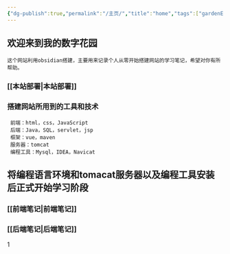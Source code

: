 ```yaml
---
{"dg-publish":true,"permalink":"/主页/","title":"home","tags":["gardenEntry"],"noteIcon":""}
---
```


## 欢迎来到我的数字花园


    这个网站利用obsidian搭建，主要用来记录个人从零开始搭建网站的学习笔记，希望对你有所帮助。




### [[本站部署\|本站部署]]




### 搭建网站所用到的工具和技术

     前端：html，css，JavaScript
     后端：Java，SQL，servlet，jsp
     框架：vue，maven
     服务器：tomcat
     编程工具：Mysql，IDEA，Navicat




##  将编程语言环境和tomacat服务器以及编程工具安装后正式开始学习阶段


### [[前端笔记\|前端笔记]]


### [[后端笔记\|后端笔记]]


1